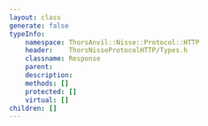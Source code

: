 ```yaml
---
layout: class
generate: false
typeInfo:
    namespace: ThorsAnvil::Nisse::Protocol::HTTP
    header:    ThorsNisseProtocolHTTP/Types.h
    classname: Response
    parent:    
    description: 
    methods: []
    protected: []
    virtual: []
children: []
---
```

